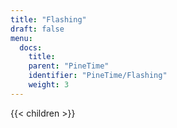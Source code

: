 ```yaml
---
title: "Flashing"
draft: false
menu:
  docs:
    title:
    parent: "PineTime"
    identifier: "PineTime/Flashing"
    weight: 3
---
```


{{< children >}}
